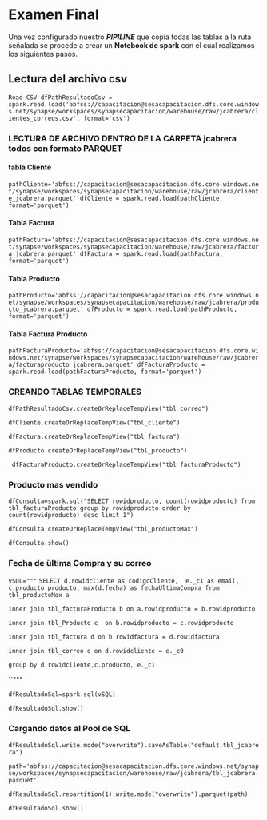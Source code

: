 # Examen Final 


 Una vez configurado nuestro **_PIPILINE_** que copia todas las tablas a la ruta señalada se procede a crear un **Notebook de spark** con el cual realizamos los siguientes pasos.
 
 ## Lectura del archivo csv

``Read CSV
dfPathResultadoCsv = spark.read.load('abfss://capacitacion@sesacapacitacion.dfs.core.windows.net/synapse/workspaces/synapsecapacitacion/warehouse/raw/jcabrera/clientes_correos.csv', format='csv')``


### LECTURA DE ARCHIVO DENTRO DE LA CARPETA jcabrera todos con formato PARQUET

#### tabla Cliente
``pathCliente='abfss://capacitacion@sesacapacitacion.dfs.core.windows.net/synapse/workspaces/synapsecapacitacion/warehouse/raw/jcabrera/cliente_jcabrera.parquet'
dfCliente = spark.read.load(pathCliente, format='parquet')``

#### Tabla Factura
``pathFactura='abfss://capacitacion@sesacapacitacion.dfs.core.windows.net/synapse/workspaces/synapsecapacitacion/warehouse/raw/jcabrera/factura_jcabrera.parquet'
dfFactura = spark.read.load(pathFactura, format='parquet')``

#### Tabla Producto
``pathProducto='abfss://capacitacion@sesacapacitacion.dfs.core.windows.net/synapse/workspaces/synapsecapacitacion/warehouse/raw/jcabrera/producto_jcabrera.parquet'
dfProducto = spark.read.load(pathProducto, format='parquet')``

#### Tabla Factura Producto
``pathFacturaProducto='abfss://capacitacion@sesacapacitacion.dfs.core.windows.net/synapse/workspaces/synapsecapacitacion/warehouse/raw/jcabrera/facturaproducto_jcabrera.parquet'
dfFacturaProducto = spark.read.load(pathFacturaProducto, format='parquet')``


### CREANDO TABLAS TEMPORALES

``dfPathResultadoCsv.createOrReplaceTempView("tbl_correo")``

``dfCliente.createOrReplaceTempView("tbl_cliente")``

``dfFactura.createOrReplaceTempView("tbl_factura")``

``dfProducto.createOrReplaceTempView("tbl_producto")``

`` dfFacturaProducto.createOrReplaceTempView("tbl_facturaProducto")``

### Producto mas vendido


``dfConsulta=spark.sql("SELECT rowidproducto, count(rowidproducto) from tbl_facturaProducto group by rowidproducto order by count(rowidproducto) desc limit 1")``

``dfConsulta.createOrReplaceTempView("tbl_productoMax")``

`` dfConsulta.show() ``
 ### Fecha de ültima Compra y su correo 
``vSQL="""``
``SELECT d.rowidcliente as codigoCliente,  e._c1 as email,  c.producto producto, max(d.fecha) as fechaUltimaCompra from tbl_productoMax a``

``inner join tbl_facturaProducto b on a.rowidproducto = b.rowidproducto``

``inner join tbl_Producto c  on b.rowidproducto = c.rowidproducto``

``inner join tbl_factura d on b.rowidfactura = d.rowidfactura``

``inner join tbl_correo e on d.rowidcliente = e._c0``

``group by d.rowidcliente,c.producto, e._c1``

``"""

``dfResultadoSql=spark.sql(vSQL)``

``dfResultadoSql.show()``
 
### Cargando datos al Pool de SQL 
``dfResultadoSql.write.mode("overwrite").saveAsTable("default.tbl_jcabrera")``

``path='abfss://capacitacion@sesacapacitacion.dfs.core.windows.net/synapse/workspaces/synapsecapacitacion/warehouse/raw/jcabrera/tbl_jcabrera.parquet'``

``dfResultadoSql.repartition(1).write.mode("overwrite").parquet(path)``

``dfResultadoSql.show()``



